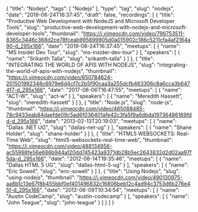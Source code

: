 {
  "title": "Nodejs",
  "tags": [
    "Nodejs"
  ],
  "type": "tag",
  "slug": "nodejs",
  "date": "2019-06-24T16:37:45",
  "draft": false,
  "recordings": [
    {
      "title": "Productive Web Development with NodeJS and Microsoft Developer Tools",
      "slug": "productive-web-development-with-nodejs-and-microsoft-developer-tools",
      "thumbnail": "https://i.vimeocdn.com/video/796753511-8365c3446c368d2ce78fceab995899905d0a015902c186c5211cfa4af2164a90-d_295x166",
      "date": "2019-06-24T16:37:45",
      "meetups": [
        {
          "name": "MS Insider Dev Tour",
          "slug": "ms-insider-dev-tour"
        }
      ],
      "speakers": [
        {
          "name": "Srikanth Talla",
          "slug": "srikanth-talla"
        }
      ]
    },
    {
      "title": "INTEGRATING THE WORLD OF APIS WITH NODEJS",
      "slug": "integrating-the-world-of-apis-with-nodejs",
      "thumbnail": "https://i.vimeocdn.com/video/650784624-201501992348c6979e6d4cf7c2b5f90caa3a255dcfb463306c8a6cca3b6474f7-d_295x166",
      "date": "2017-08-06T16:47:55",
      "meetups": [
        {
          "name": "ACT-W",
          "slug": "act-w"
        }
      ],
      "speakers": [
        {
          "name": "Meredith Hassett",
          "slug": "meredith-hassett"
        }
      ]
    },
    {
      "title": "Node.js",
      "slug": "node-js",
      "thumbnail": "https://i.vimeocdn.com/video/485088485-78c9433eab84daefde09c5ad6f036401afe42c3fa5f9a6dbda19736486169fdd-d_295x166",
      "date": "2013-02-13T20:19:03",
      "meetups": [
        {
          "name": "Dallas .NET UG",
          "slug": "dallas-net-ug"
        }
      ],
      "speakers": [
        {
          "name": "Shane Holder",
          "slug": "shane-holder"
        }
      ]
    },
    {
      "title": "HTML5 WEBSOCKETS: Real-Time Web",
      "slug": "html5-websockets-real-time-web",
      "thumbnail": "https://i.vimeocdn.com/video/488134956-ac55998fe56e686b944a120dd745423a9371db28b5ec2643832d2d02aa97f5da-d_295x166",
      "date": "2012-08-14T19:35:46",
      "meetups": [
        {
          "name": "Dallas HTML 5 UG",
          "slug": "dallas-html-5-ug"
        }
      ],
      "speakers": [
        {
          "name": "Eric Sowell",
          "slug": "eric-sowell"
        }
      ]
    },
    {
      "title": "Using Nodejs",
      "slug": "using-nodejs",
      "thumbnail": "https://i.vimeocdn.com/video/490130975-aa8b1c13e67f8b455bbf0ef401496832c16806beb12c4ad94c3753d6b276e45f-d_295x166",
      "date": "2012-06-09T10:34:54",
      "meetups": [
        {
          "name": "Austin CodeCamp",
          "slug": "austin-codecamp"
        }
      ],
      "speakers": [
        {
          "name": "John Teague",
          "slug": "john-teague"
        }
      ]
    }
  ]
}
